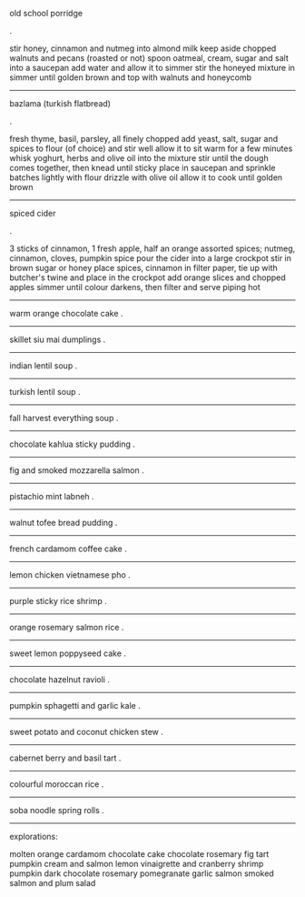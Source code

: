 old school porridge

.

stir honey, cinnamon and nutmeg into almond milk 
keep aside chopped walnuts and pecans (roasted or not)
spoon oatmeal, cream, sugar and salt into a saucepan
add water and allow it to simmer
stir the honeyed mixture in
simmer until golden brown and top with walnuts and honeycomb


---

bazlama (turkish flatbread)

.

fresh thyme, basil, parsley, all finely chopped
add yeast, salt, sugar and spices to flour (of choice) and stir well
allow it to sit warm for a few minutes
whisk yoghurt, herbs and olive oil into the mixture
stir until the dough comes together, then knead until sticky
place in saucepan and sprinkle batches lightly with flour
drizzle with olive oil 
allow it to cook until golden brown

---

spiced cider

.

3 sticks of cinnamon, 1 fresh apple, half an orange
assorted spices; nutmeg, cinnamon, cloves, pumpkin spice
pour the cider into a large crockpot
stir in brown sugar or honey
place spices, cinnamon in filter paper, tie up with butcher's twine and place in the crockpot
add orange slices and chopped apples
simmer until colour darkens, then filter and serve piping hot

---

warm orange chocolate cake
.

---

skillet siu mai dumplings
.

---

indian lentil soup
.

---

turkish lentil soup
.

---

fall harvest everything soup
.

---

chocolate kahlua sticky pudding
.

---

fig and smoked mozzarella salmon
.

---

pistachio mint labneh
.

---

walnut tofee bread pudding
.


---

french cardamom coffee cake
.

---

lemon chicken vietnamese pho
.

---

purple sticky rice shrimp
.

---

orange rosemary salmon rice
.

---

sweet lemon poppyseed cake
.

---


chocolate hazelnut ravioli
.

---

pumpkin sphagetti and garlic kale
.

---

sweet potato and coconut chicken stew
.

---

cabernet berry and basil tart
.

---

colourful moroccan rice
.

---

soba noodle spring rolls
.

---

explorations:

molten orange cardamom chocolate cake
chocolate rosemary fig tart
pumpkin cream and salmon
lemon vinaigrette and cranberry shrimp
pumpkin dark chocolate 
rosemary pomegranate garlic salmon
smoked salmon and plum salad

